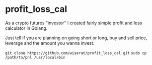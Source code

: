 # profit_loss_cal
As a crypto futures "investor" I created fairly simple profit and loss calculator in Golang.

Just tell if you are planning on going short or long, buy and sell price, leverage and the amount you wanna invest.

`
git clone https://github.com/wiserat/profit_loss_cal.git
`
`
sudo cp /path/to/pnl /usr/local/bin
`
